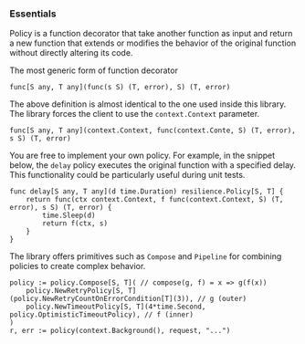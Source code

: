 
### Essentials

Policy is a function decorator that take another function as input and return a new function that extends or modifies the behavior of the original function without directly altering its code.

The most generic form of function decorator

```golang
func[S any, T any](func(s S) (T, error), S) (T, error)
```

The above definition is almost identical to the one used inside this library. The library forces the client to use the `context.Context` parameter.

```golang
func[S any, T any](context.Context, func(context.Conte, S) (T, error), s S) (T, error)
```

You are free to implement your own policy. For example, in the snippet below, the `delay` policy executes the original function with a specified delay. This functionality could be particularly useful during unit tests.

```golang
func delay[S any, T any](d time.Duration) resilience.Policy[S, T] {
	return func(ctx context.Context, f func(context.Context, S) (T, error), s S) (T, error) {
		time.Sleep(d)
		return f(ctx, s)
	}
}
```

The library offers primitives such as `Compose` and `Pipeline` for combining policies to create complex behavior.

```golang
policy := policy.Compose[S, T]( // compose(g, f) = x => g(f(x))
	policy.NewRetryPolicy[S, T](policy.NewRetryCountOnErrorCondition[T](3)), // g (outer)
	policy.NewTimeoutPolicy[S, T](4*time.Second, policy.OptimisticTimeoutPolicy), // f (inner)
)
r, err := policy(context.Background(), request, "...")
```
